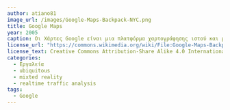 ```yaml
---
author: atiano81
image_url: /images/Google-Maps-Backpack-NYC.png
title: Google Maps
year: 2005 
caption: Οι Χάρτες Google είναι μια πλατφόρμα χαρτογράφησης ιστού και μια εφαρμογή καταναλωτών που προσφέρεται από την Google.Μερικές λειτουργίες. Οδηγίες και συγκοινωνία. Συνθήκες κυκλοφορίας.Street View  Mια λειτουργία των Χαρτών Google που παρέχει πανοραμική θέα 360° σε επίπεδο δρόμου διαφόρων τοποθεσιών. Immersive View  Live View. Ανακοινώθηκε στην εκδήλωση Google I/O 2022 ότι θα δημιουργηθούν τρισδιάστατες εικόνες χρησιμοποιώντας το Street View. Θα ήταν αρχικά σε πέντε πόλεις παγκοσμίως, με σχέδια να προστεθεί σε άλλες πόλεις αργότερα.	 45° imagery. Καταχωρίσεις επιχειρήσεων. Πηγή "https://commons.wikimedia.org/wiki/File:Google-Maps-Backpack-NYC.png" 
license_url: "https://commons.wikimedia.org/wiki/File:Google-Maps-Backpack-NYC.png" 
license_text: Creative Commons Attribution-Share Alike 4.0 Internationa
categories:
  - Εργαλεία
  - ubiquitous
  - mixted reality
  - realtime traffic analysis
tags:
  - Google 
---
```

